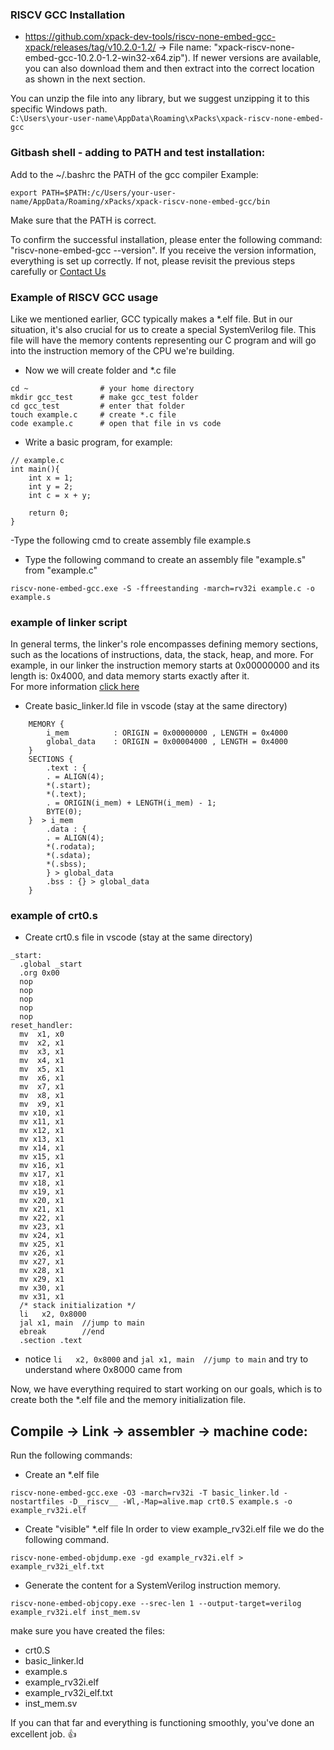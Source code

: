 ### RISCV GCC Installation
- https://github.com/xpack-dev-tools/riscv-none-embed-gcc-xpack/releases/tag/v10.2.0-1.2/ -> File name: "xpack-riscv-none-embed-gcc-10.2.0-1.2-win32-x64.zip"). If newer versions are available, you can also download them and then extract into the correct location as shown in the next section.

You can unzip the file into any library, but we suggest unzipping it to this specific Windows path.   
`C:\Users\your-user-name\AppData\Roaming\xPacks\xpack-riscv-none-embed-gcc`

### Gitbash shell - adding to PATH and test installation:  
Add to the ~/.bashrc the PATH of the gcc compiler
Example:
```
export PATH=$PATH:/c/Users/your-user-name/AppData/Roaming/xPacks/xpack-riscv-none-embed-gcc/bin
```
Make sure that the PATH is correct.

To confirm the successful installation, please enter the following command: "riscv-none-embed-gcc --version". If you receive the version information, everything is set up correctly. If not, please revisit the previous steps carefully or [Contact Us](/docs/contact_us/contact.md) 

### Example of RISCV GCC usage
Like we mentioned earlier, GCC typically makes a *.elf file. But in our situation, it's also crucial for us to create a special SystemVerilog file. This file will have the memory contents representing our C program and will go into the instruction memory of the CPU we're building.

- Now we will create folder and *.c file
```
cd ~                # your home directory
mkdir gcc_test      # make gcc_test folder
cd gcc_test         # enter that folder
touch example.c     # create *.c file
code example.c      # open that file in vs code
```

- Write a basic program, for example:
```
// example.c
int main(){
    int x = 1;
    int y = 2;
    int c = x + y;

    return 0;
}
```

-Type the following cmd to create assembly file example.s
- Type the following command to create an assembly file "example.s" from "example.c"
```
riscv-none-embed-gcc.exe -S -ffreestanding -march=rv32i example.c -o example.s
```

### example of linker script
In general terms, the linker's role encompasses defining memory sections, such as the locations of instructions, data, the stack, heap, and more. For example, in our linker the instruction memory starts at 0x00000000 and its length is: 0x4000, and data memory starts exactly after it.    
For more information [click here](https://sourceware.org/binutils/docs/ld/Simple-Example.html)

- Create basic_linker.ld file in vscode (stay at the same directory)
```
    MEMORY {  
        i_mem          : ORIGIN = 0x00000000 , LENGTH = 0x4000  
        global_data    : ORIGIN = 0x00004000 , LENGTH = 0x4000  
    }  
    SECTIONS {  
        .text : {  
        . = ALIGN(4);  
        *(.start);  
        *(.text);  
        . = ORIGIN(i_mem) + LENGTH(i_mem) - 1;  
        BYTE(0);  
    }  > i_mem  
        .data : {  
        . = ALIGN(4);  
        *(.rodata);  
        *(.sdata);  
        *(.sbss);  
        } > global_data  
        .bss : {} > global_data  
    }  
```  
### example of crt0.s

- Create crt0.s file in vscode (stay at the same directory) 
```
_start:
  .global _start
  .org 0x00
  nop                       
  nop                       
  nop                       
  nop                       
  nop                       
reset_handler:
  mv  x1, x0
  mv  x2, x1
  mv  x3, x1
  mv  x4, x1
  mv  x5, x1
  mv  x6, x1
  mv  x7, x1
  mv  x8, x1
  mv  x9, x1
  mv x10, x1
  mv x11, x1
  mv x12, x1
  mv x13, x1
  mv x14, x1
  mv x15, x1
  mv x16, x1
  mv x17, x1
  mv x18, x1
  mv x19, x1
  mv x20, x1
  mv x21, x1
  mv x22, x1
  mv x23, x1
  mv x24, x1
  mv x25, x1
  mv x26, x1
  mv x27, x1
  mv x28, x1
  mv x29, x1
  mv x30, x1
  mv x31, x1
  /* stack initialization */
  li   x2, 0x8000
  jal x1, main  //jump to main
  ebreak        //end
  .section .text
```
- notice `li   x2, 0x8000` and `jal x1, main  //jump to main` and try to understand where 0x8000 came from

Now, we have everything required to start working on our goals, which is to create both the *.elf file and the memory initialization file.

## Compile -> Link -> assembler -> machine code:  
 Run the following commands:

- Create an *.elf file
```
riscv-none-embed-gcc.exe -O3 -march=rv32i -T basic_linker.ld -nostartfiles -D__riscv__ -Wl,-Map=alive.map crt0.S example.s -o example_rv32i.elf
```
- Create "visible" *.elf file
In order to view example_rv32i.elf file we do the following command. 
```
riscv-none-embed-objdump.exe -gd example_rv32i.elf > example_rv32i_elf.txt
```
- Generate the content for a SystemVerilog instruction memory.
```
riscv-none-embed-objcopy.exe --srec-len 1 --output-target=verilog example_rv32i.elf inst_mem.sv
```

make sure you have created the files:
- crt0.S  
- basic_linker.ld  
- example.s  
- example_rv32i.elf  
- example_rv32i_elf.txt  
- inst_mem.sv 

If you can that far and everything is functioning smoothly, you've done an excellent job. 👍
